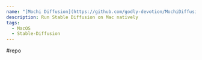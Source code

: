 ```yaml
---
name: "[Mochi Diffusion](https://github.com/godly-devotion/MochiDiffusion)"
description: Run Stable Diffusion on Mac natively
tags:
  - MacOS
  - Stable-Diffusion
---
```

#repo